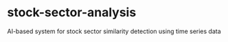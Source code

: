 # stock-sector-analysis
AI-based system for stock sector similarity detection using time series data
